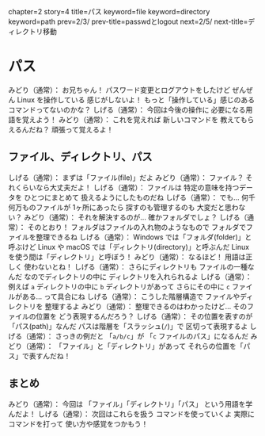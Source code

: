 chapter=2
story=4
title=パス
keyword=file
keyword=directory
keyword=path
prev=2/3/
prev-title=passwdとlogout
next=2/5/
next-title=ディレクトリ移動

# パス

みどり（通常）：
  お兄ちゃん！
  パスワード変更とログアウトをしたけど
  ぜんぜん Linux を操作している
  感じがしないよ！
  もっと「操作している」感じのある
  コマンドってないのかな？
しげる（通常）：
  今回は今後の操作に
  必要になる用語を覚えよう！
みどり（通常）：
  これを覚えれば
  新しいコマンドを
  教えてもらえるんだね？
  頑張って覚えるよ！

## ファイル、ディレクトリ、パス

しげる（通常）：
  まずは「ファイル(file)」だよ
みどり（通常）：
  ファイル？
  それくらいなら大丈夫だよ！
しげる（通常）：
  ファイルは
  特定の意味を持つデータを
  ひとつにまとめて
  扱えるようにしたものだね
しげる（通常）：
  でも…
  何千何万ものファイルが
  1ヶ所にあったら
  探すのも管理するのも
  大変だと思わない？
みどり（通常）：
  それを解決するのが…
  確かフォルダでしょ？
しげる（通常）：
  そのとおり！
  フォルダはファイルの入れ物のようなもので
  フォルダでファイルを整理できるね
しげる（通常）：
  Windows では「フォルダ(folder)」と呼ぶけど
  Linux や macOS では「ディレクトリ(directory)」と呼ぶんだ
  Linux を使う間は「ディレクトリ」と呼ぼう！
みどり（通常）：
  なるほど！
  用語は正しく
  使わないとね！
しげる（通常）：
  さらにディレクトリも
  ファイルの一種なんだ
  なのでディレクトリの中に
  ディレクトリを入れられるよ
しげる（通常）：
  例えば
  `a` ディレクトリの中に
  `b` ディレクトリがあって
  さらにその中に `c` ファイルがある…
  って具合にね
しげる（通常）：
  こうした階層構造で
  ファイルやディレクトリを
  整理するよ
みどり（通常）：
  整理できるのはわかったけど…
  そのファイルの位置を
  どう表現するんだろう？
しげる（通常）：
  その位置を表すのが
  「パス(path)」なんだ
  パスは階層を「スラッシュ(`/`)」で
  区切って表現するよ
しげる（通常）：
  さっきの例だと
  「`a/b/c`」が
  「`c` ファイルのパス」になるんだ
みどり（通常）：
  「ファイル」と「ディレクトリ」があって
  それらの位置を「パス」で表すんだね！

## まとめ

みどり（通常）：
  今回は
  「ファイル」「ディレクトリ」「パス」
  という用語を学んだよ！
しげる（通常）：
  次回はこれらを扱う
  コマンドを使っていくよ
  実際にコマンドを打って
  使い方や感覚をつかもう！

